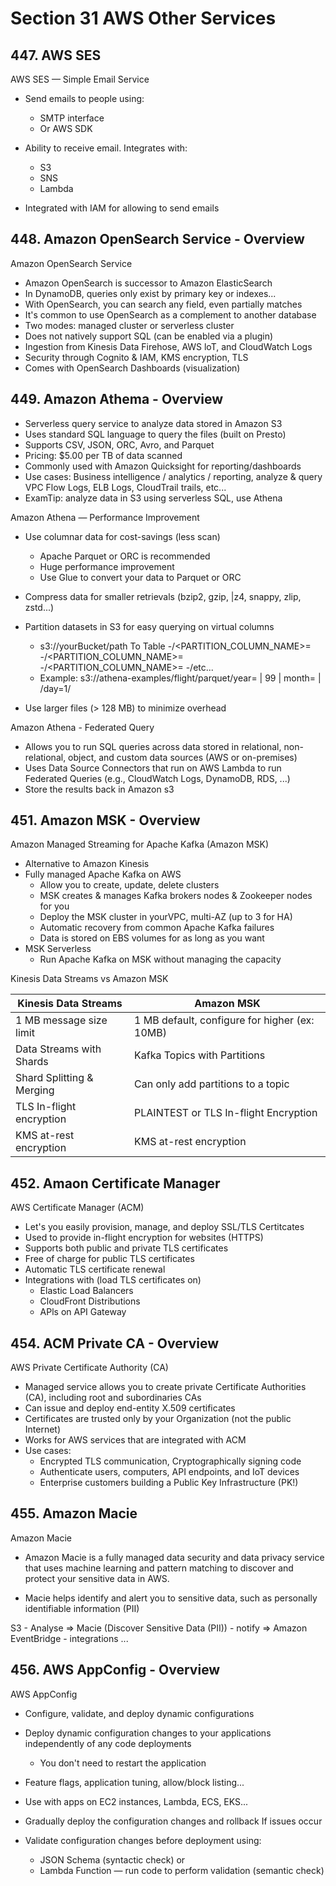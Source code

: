 # Section 31 AWS Other Services

## 447. AWS SES

AWS SES — Simple Email Service

- Send emails to people using:
    - SMTP interface
    - Or AWS SDK

- Ability to receive email. Integrates with:
    - S3
    - SNS
    - Lambda

- Integrated with IAM for allowing to send emails

## 448. Amazon OpenSearch Service - Overview

Amazon OpenSearch Service

- Amazon OpenSearch is successor to Amazon ElasticSearch
- In DynamoDB, queries only exist by primary key or indexes...
- With OpenSearch, you can search any field, even partially matches
- It's common to use OpenSearch as a complement to another database
- Two modes: managed cluster or serverless cluster
- Does not natively support SQL (can be enabled via a plugin)
- Ingestion from Kinesis Data Firehose, AWS loT, and CloudWatch Logs
- Security through Cognito & IAM, KMS encryption, TLS
- Comes with OpenSearch Dashboards (visualization)

## 449. Amazon Athema - Overview

- Serverless query service to analyze data stored in Amazon S3
- Uses standard SQL language to query the files (built on Presto)
- Supports CSV, JSON, ORC, Avro, and Parquet
- Pricing: $5.00 per TB of data scanned
- Commonly used with Amazon Quicksight for reporting/dashboards
- Use cases: Business intelligence / analytics / reporting, analyze & query VPC Flow Logs, ELB Logs, CloudTrail trails, etc...
- ExamTip: analyze data in S3 using serverless SQL, use Athena

Amazon Athena — Performance Improvement

- Use columnar data for cost-savings (less scan)
    - Apache Parquet or ORC is recommended
    - Huge performance improvement
    - Use Glue to convert your data to Parquet or ORC

- Compress data for smaller retrievals (bzip2, gzip, |z4, snappy, zlip, zstd...)
- Partition datasets in S3 for easy querying on virtual columns
    - s3://yourBucket/path To Table
        -/<PARTITION_COLUMN_NAME>=<VALUE>
            -/<PARTITION_COLUMN_NAME>=<VALUE>
                -/<PARTITION_COLUMN_NAME>=<VALUE>
                    -/etc...
    - Example: s3://athena-examples/flight/parquet/year= | 99 |     month= | /day=1/
- Use larger files (> 128 MB) to minimize overhead

Amazon Athena - Federated Query

- Allows you to run SQL queries across data stored in relational, non-relational, object, and custom data sources (AWS or on-premises)
- Uses Data Source Connectors that run on AWS Lambda to run Federated Queries (e.g., CloudWatch Logs, DynamoDB, RDS, ...)
- Store the results back in Amazon s3

## 451. Amazon MSK - Overview

Amazon Managed Streaming for Apache Kafka (Amazon MSK)

- Alternative to Amazon Kinesis
- Fully managed Apache Kafka on AWS
    - Allow you to create, update, delete clusters
    - MSK creates & manages Kafka brokers nodes & Zookeeper nodes for you
    - Deploy the MSK cluster in yourVPC, multi-AZ (up to 3 for HA)
    - Automatic recovery from common Apache Kafka failures
    - Data is stored on EBS volumes for as long as you want
- MSK Serverless
    - Run Apache Kafka on MSK without managing the capacity

Kinesis Data Streams vs Amazon MSK

| Kinesis Data Streams | Amazon MSK |
| --- | --- |
| 1 MB message size limit | 1 MB default, configure for higher (ex: 10MB) |
| Data Streams with Shards | Kafka Topics with Partitions |
| Shard Splitting & Merging | Can only add partitions to a topic |
| TLS In-flight encryption | PLAINTEST or TLS In-flight Encryption |
| KMS at-rest encryption | KMS at-rest encryption |

## 452. Amaon Certificate Manager

AWS Certificate Manager (ACM)

- Let's you easily provision, manage, and deploy SSL/TLS Certitcates
- Used to provide in-flight encryption for websites (HTTPS)
- Supports both public and private TLS certificates
- Free of charge for public TLS certificates
- Automatic TLS certificate renewal
- Integrations with (load TLS certificates on)
    - Elastic Load Balancers
    - CloudFront Distributions
    - APls on API Gateway

## 454. ACM Private CA - Overview

AWS Private Certificate Authority (CA)

- Managed service allows you to create private Certificate Authorities (CA), including root and subordinaries CAs
- Can issue and deploy end-entity X.509 certificates
- Certificates are trusted only by your Organization (not the public Internet)
- Works for AWS services that are integrated with ACM
- Use cases:
    - Encrypted TLS communication, Cryptographically signing code
    - Authenticate users, computers, API endpoints, and IoT devices
    - Enterprise customers building a Public Key Infrastructure (PK!)

## 455. Amazon Macie

Amazon Macie

- Amazon Macie is a fully managed data security and data privacy service that uses machine learning and pattern matching to discover and protect your sensitive data in AWS.

- Macie helps identify and alert you to sensitive data, such as personally identifiable information (PII)

S3 - Analyse => Macie (Discover Sensitive Data (PII)) - notify => Amazon EventBridge - integrations ...

## 456. AWS AppConfig - Overview

AWS AppConfig

- Configure, validate, and deploy dynamic configurations
- Deploy dynamic configuration changes to your applications independently of any code deployments
    - You don't need to restart the application

- Feature flags, application tuning, allow/block listing...
- Use with apps on EC2 instances, Lambda, ECS, EKS...
- Gradually deploy the configuration changes and rollback If issues occur
- Validate configuration changes before deployment using:
    - JSON Schema (syntactic check) or
    - Lambda Function — run code to perform validation (semantic check)